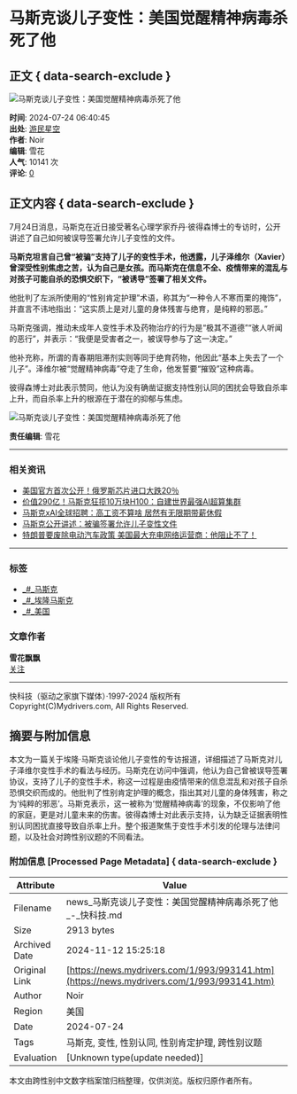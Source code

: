 # 马斯克谈儿子变性：美国觉醒精神病毒杀死了他

## 正文 { data-search-exclude }


![马斯克谈儿子变性：美国觉醒精神病毒杀死了他](https://img1.kkeji.com/img/2005/20241112/100449760.gif)

**时间**: 2024-07-24 06:40:45  
**出处**: [游民星空](https://www.gamersky.com/news/202407/1791366.shtml)  
**作者**: Noir  
**编辑**: 雪花  
**人气**: 10141 次  
**评论**: [0](https://comment8.mydrivers.com/review/993141-1.htm)

## 正文内容 { data-search-exclude }

7月24日消息，马斯克在近日接受著名心理学家乔丹·彼得森博士的专访时，公开讲述了自己如何被误导签署允许儿子变性的文件。

**马斯克坦言自己曾“被骗”支持了儿子的变性手术，他透露，儿子泽维尔（Xavier）曾深受性别焦虑之苦，认为自己是女孩。而马斯克在信息不全、疫情带来的混乱与对孩子可能自杀的恐惧交织下，“被诱导”签署了相关文件。**

他批判了左派所使用的“性别肯定护理”术语，称其为“一种令人不寒而栗的掩饰”，并直言不讳地指出：“这实质上是对儿童的身体残害与绝育，是纯粹的邪恶。”

马斯克强调，推动未成年人变性手术及药物治疗的行为是“极其不道德”“骇人听闻的恶行”，并表示：“我便是受害者之一，被误导参与了这一决定。”

他补充称，所谓的青春期阻滞剂实则等同于绝育药物，他因此“基本上失去了一个儿子”。泽维尔被“觉醒精神病毒”夺走了生命，他发誓要“摧毁”这种病毒。

彼得森博士对此表示赞同，他认为没有确凿证据支持性别认同的困扰会导致自杀率上升，而自杀率上升的根源在于潜在的抑郁与焦虑。

![马斯克谈儿子变性：美国觉醒精神病毒杀死了他](https://img1.mydrivers.com/img/20240724/s_93369d2aff764b51ba03e09f0236cb86.jpg)

**责任编辑**: 雪花

---

### 相关资讯

- [美国官方首次公开！俄罗斯芯片进口大跌20％](https://news.mydrivers.com/1/993/993115.htm)
- [价值290亿！马斯克狂揽10万块H100：自建世界最强AI超算集群](https://news.mydrivers.com/1/993/993077.htm)
- [马斯克xAI全球招聘：高工资不算啥 居然有无限期带薪休假](https://news.mydrivers.com/1/993/993073.htm)
- [马斯克公开讲述：被骗签署允许儿子变性文件](https://news.mydrivers.com/1/993/993025.htm)
- [特朗普要废除电动汽车政策 美国最大充电网络运营商：他阻止不了！](https://news.mydrivers.com/1/992/992998.htm)

---

### 标签

- [_#_马斯克](https://news.mydrivers.com/tag/masike.htm)
- [_#_埃隆马斯克](https://news.mydrivers.com/tag/ailongmasike.htm)
- [_#_美国](https://news.mydrivers.com/tag/meiguo.htm)

### 文章作者

**雪花飘飘**  
[关注](javascript:;)

---

快科技（驱动之家旗下媒体）·1997-2024 版权所有  
Copyright(C)Mydrivers.com, All Rights Reserved.

## 摘要与附加信息

<!-- tcd_abstract -->
本文为一篇关于埃隆·马斯克谈论他儿子变性的专访报道，详细描述了马斯克对儿子泽维尔变性手术的看法与经历。马斯克在访问中强调，他认为自己曾被误导签署协议，支持了儿子的变性手术，称这一过程是由疫情带来的信息混乱和对孩子自杀恐惧交织而成的。他批判了性别肯定护理的概念，指出其对儿童的身体残害，称之为‘纯粹的邪恶’。马斯克表示，这一被称为‘觉醒精神病毒’的现象，不仅影响了他的家庭，更是对儿童未来的伤害。彼得森博士对此表示支持，认为缺乏证据表明性别认同困扰直接导致自杀率上升。整个报道聚焦于变性手术引发的伦理与法律问题，以及社会对跨性别议题的不同看法。
<!-- tcd_abstract_end -->

### 附加信息 [Processed Page Metadata] { data-search-exclude }

| Attribute       | Value                                  |
|-----------------|----------------------------------------|
| Filename        | news_马斯克谈儿子变性：美国觉醒精神病毒杀死了他_-_快科技.md                             |
| Size            | 2913 bytes                           |
| Archived Date   | 2024-11-12 15:25:18                             |
| Original Link   | [https://news.mydrivers.com/1/993/993141.htm](https://news.mydrivers.com/1/993/993141.htm)                       |
| Author          | Noir                               |
| Region          | 美国                               |
| Date            | 2024-07-24                                 |
| Tags            | 马斯克, 变性, 性别认同, 性别肯定护理, 跨性别议题                                 |
| Evaluation            | [Unknown type(update needed)]                                 |
<!-- tcd_table_end -->

本文由跨性别中文数字档案馆归档整理，仅供浏览。版权归原作者所有。
